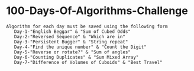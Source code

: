 # 100-Days-Of-Algorithms-Challenge
    Algorithm for each day must be saved using the following form
       Day-1-"English Beggar" & "Sum of Cubed Odds"
       Day-2-"Reversed Sequence" & "Which are in"
       Day-3-"Persistent Bugger" & "String repeat"
       Day-4-"Find the unique number" & "Count the Digit" 
       Day-5-"Reverse or rotate?" & "Sum of angles"  
       Day-6-"Counting Duplicates" & "Sum Mixed Array"   
       Day-7-"Difference of Volumes of Cuboids" & "Best Travel"   
